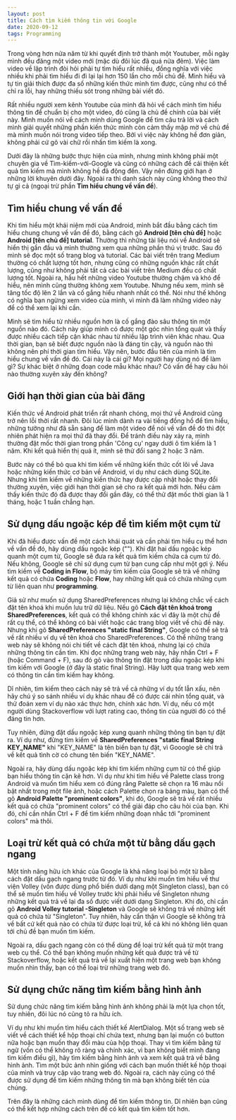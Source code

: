 ```yaml
---
layout: post
title: Cách tìm kiếm thông tin với Google
date: 2020-09-12
tags: Programming
---
```


Trong vòng hơn nửa năm từ khi quyết định trở thành một Youtuber, mỗi ngày mình đều đăng một video mới (mặc dù đôi lúc đã quá nửa đêm). Việc làm video về lập trình đòi hỏi phải tự tìm hiểu rất nhiều, đồng nghĩa với việc nhiều khi phải tìm hiểu đi đi lại lại hơn 150 lần cho mỗi chủ đề. Mình hiểu và tự tin giải thích được đa số những kiến thức mình tìm được, cũng như có thể chỉ ra lỗi, hay những thiếu sót trong những bài viết đó.

Rất nhiều người xem kênh Youtube của mình đã hỏi về cách mình tìm hiểu thông tin để chuẩn bị cho một video, đó cũng là chủ đề chính của bài viết này. Mình muốn nói về cách mình dùng Google để tìm câu trả lời và cách mình giải quyết những phần kiến thức mình còn cảm thấy mập mờ về chủ đề mà mình muốn nói trong video tiếp theo. Bởi vì việc này không hề đơn giản, không phải cứ gõ vài chữ rồi nhấn tìm kiếm là xong.

Dưới đây là những bước thực hiện của mình, nhưng mình không phải một chuyên gia về Tìm-kiếm-với-Google và cũng có những cách để cải thiện kết quả tìm kiếm mà mình không hề đả động đến. Vậy nên đừng giới hạn ở những lời khuyên dưới đây. Ngoài ra thì danh sách này cũng không theo thứ tự gì cả (ngoại trừ phần **Tìm hiểu chung về vấn đề**).

## Tìm hiểu chung về vấn đề
Khi tìm hiểu một khái niệm mới của Android, mình bắt đầu bằng cách tìm hiểu chung chung về vấn đề đó, bằng cách gõ **Android [tên chủ đề]** hoặc **Android [tên chủ đề] tutorial**. Thường thì những tài liệu nói về Android sẽ hiển thị gần đầu và mình thường xem qua những phần thú vị trước. Sau đó mình sẽ đọc một số trang blog và tutorial. Các bài viết trên trang Medium thường có chất lượng tốt hơn, nhưng cũng có những nguồn khác rất chất lượng, cũng như không phải tất cả các bài viết trên Medium đều có chất lượng tốt. Ngoài ra, hầu hết những video Youtube thường chậm và khó để hiểu, nên mình cũng thường không xem Youtube. Nhưng nếu xem, mình sẽ tăng tốc độ lên 2 lần và cố gắng hiểu nhanh nhất có thể. Nói như thế không có nghĩa bạn ngừng xem video của mình, vì mình đã làm những video này để có thể xem lại khi cần.

Mình sẽ tìm hiểu từ nhiều nguồn hơn là cố gắng đào sâu thông tin một nguồn nào đó. Cách này giúp mình có được một góc nhìn tổng quát và thấy được nhiều cách tiếp cận khác nhau từ nhiều lập trình viên khác nhau. Qua thời gian, bạn sẽ biết được nguồn nào là đáng tin cậy, và nguồn nào thì không nên phí thời gian tìm hiểu. Vậy nên, bước đầu tiên của mình là tìm hiểu chung về vấn đề đó. Cái này là cái gì? Mọi người hay dùng nó để làm gì? Sự khác biệt ở những đoạn code mẫu khác nhau? Có vấn đề hay câu hỏi nào thường xuyên xảy đến không?

## Giới hạn thời gian của bài đăng
Kiến thức về Android phát triển rất nhanh chóng, mọi thứ về Android cũng trở nên lỗi thời rất nhanh. Đôi lúc mình dành ra vài tiếng đồng hồ để tìm hiểu, những tưởng như đã sẵn sàng để làm một video để nói về vấn đề đó thì đột nhiên phát hiện ra mọi thứ đã thay đổi. Để tránh điều này xảy ra, mình thường đặt mốc thời gian trong phần 'Công cụ' ngay dưới ô tìm kiếm là 1 năm. Khi kết quả hiển thị quá ít, mình sẽ thử đổi sang 2 hoặc 3 năm.

Bước này có thể bỏ qua khi tìm kiếm về những kiến thức cốt lõi về Java hoặc những kiến thức cơ bản về Android, ví dụ như cách dùng SQLite. Nhưng khi tìm kiếm về những kiến thức hay được cập nhật hoặc thay đổi thường xuyên, việc giới hạn thời gian sẽ cho ra kết quả mới hơn. Nếu cảm thấy kiến thức đó đã được thay đổi gần đây, có thể thử đặt mốc thời gian là 1 tháng, hoặc 1 tuần chẳng hạn.

## Sử dụng dấu ngoặc kép để tìm kiếm một cụm từ
Khi đã hiểu được vấn đề một cách khái quát và cần phải tìm hiểu cụ thể hơn về vấn đề đó, hãy dùng dấu ngoặc kép (""). Khi đặt hai dấu ngoặc kép quanh một cụm từ, Google sẽ đưa ra kết quả tìm kiếm chứa cả cụm từ đó. Nếu không, Google sẽ chỉ sử dụng cụm từ bạn cung cấp như một gợi ý. Nếu tìm kiếm về **Coding in Flow**, bộ máy tìm kiếm của Google sẽ trả về những kết quả có chứa **Coding** hoặc **Flow**, hay những kết quả có chứa những cụm từ liên quan như **programming**. 

Giả sử như muốn sử dụng SharedPreferences nhưng lại không chắc về cách đặt tên khoá khi muốn lưu trữ dữ liệu. Nếu gõ **Cách đặt tên khoá trong SharedPreferences**, kết quả có thể không chính xác vì đây là một chủ đề rất cụ thể, có thể không có bài viết hoặc các trang blog viết về chủ đề này. Nhưng khi gõ **SharedPreferences "static final String"**, Google có thể sẽ trả về rất nhiều ví dụ về tên khoá cho SharedPreferences. Có thể những trang web này sẽ không nói chi tiết về cách đặt tên khoá, nhưng lại có chứa những thông tin cần tìm. Khi đọc những trang web này, hãy nhấn Ctrl + F (hoặc Command + F), sau đó gõ vào thông tin đặt trong dấu ngoặc kép khi tìm kiếm với Google (ở đây là static final String). Hãy lướt qua trang web xem có thông tin cần tìm kiếm hay không.

Dĩ nhiên, tìm kiếm theo cách này sẽ trả về cả những ví dụ tốt lẫn xấu, nên hãy chú ý so sánh nhiều ví dụ khác nhau để có được cái nhìn tổng quát, và thử đoán xem ví dụ nào xác thực hơn, chính xác hơn. Ví dụ, nếu có một người dùng Stackoverflow với lượt rating cao, thông tin của người đó có thể đáng tin hơn.

Tuy nhiên, đừng đặt dấu ngoặc kép xung quanh những thông tin bạn tự đặt ra. Ví dụ như, đừng tìm kiếm về **SharedPreferences "static final String KEY_NAME"** khi "KEY_NAME" là tên biến bạn tự đặt, vì Gooogle sẽ chỉ trả về kết quả tình cờ có chung tên biến "KEY_NAME".

Ngoài ra, hãy dùng dấu ngoặc kép khi tìm kiếm những cụm từ có thể giúp bạn hiểu thông tin cặn kẽ hơn. Ví dụ như khi tìm hiểu về Palette class trong Android và muốn tìm hiểu xem có đúng rằng Palette sẽ chọn ra 16 màu nổi bật nhất trong một file ảnh, hoặc cách Palette chọn ra bảng màu, bạn có thể gõ **Android Palette "prominent colors"**, khi đó, Google sẽ trả về rất nhiều kết quả có chứa "prominent colors" có thể giải đáp cho câu hỏi của bạn. Khi đó, chỉ cần nhấn Ctrl + F để tìm kiếm những đoạn nhắc tới "prominent colors" mà thôi.

## Loại trừ kết quả có chứa một từ bằng dấu gạch ngang
Một tính năng hữu ích khác của Google là khả năng loại bỏ một từ bằng cách đặt dấu gạch ngang trước từ đó. Ví dụ như khi muốn tìm hiểu về thư viện Volley (vốn được dùng phổ biến dưới dạng một Singleton class), bạn có thể sẽ muốn tìm hiểu về Volley trước khi phải hiểu về Singleton nhưng những kết quả trả về lại đa số được viết dưới dạng Singleton. Khi đó, chỉ cần gõ **Android Volley tutorial -Singleton** và Google sẽ không trả về những kết quả có chứa từ "Singleton". Tuy nhiên, hãy cẩn thận vì Google sẽ không trả về bất cứ kết quả nào có chứa từ được loại trừ, kể cả khi nó không liên quan tới chủ đề bạn muốn tìm kiếm.

Ngoài ra, dấu gạch ngang còn có thể dùng để loại trừ kết quả từ một trang web cụ thể. Có thể bạn không muốn những kết quả được trả về từ Stackoverflow, hoặc kết quả trả về lại xuất hiện một trang web bạn không muốn nhìn thấy, bạn có thể loại trừ những trang web đó.

## Sử dụng chức năng tìm kiếm bằng hình ảnh
Sử dụng chức năng tìm kiếm bằng hình ảnh không phải là một lựa chọn tốt, tuy nhiên, đôi lúc nó cũng tỏ ra hữu ích. 

Ví dụ như khi muốn tìm hiểu cách thiết kế AlertDialog. Một số trang web sẽ viết về cách thiết kể hộp thoại chỉ chứa text, nhưng bạn lại muốn có button nữa hoặc bạn muốn thay đổi màu của hộp thoại. Thay vì tìm kiếm bằng từ ngữ (vốn có thể không rõ ràng và chính xác, vì bạn không biết mình đang tìm kiếm điều gì), hãy tìm kiếm bằng hình ảnh và xem kết quả trả về bằng hình ảnh. Tìm một bức ảnh nhìn giống với cách bạn muốn thiết kế hộp thoại của mình và truy cập vào trang web đó. Ngoài ra, cách này cũng có thể được sử dụng để tìm kiếm những thông tin mà bạn không biết tên của chúng.

Trên đây là những cách mình dùng để tìm kiếm thông tin. Dĩ nhiên bạn cũng có thể kết hợp những cách trên để có kết quả tìm kiếm tốt hơn.
